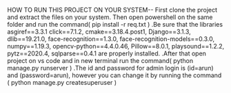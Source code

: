 HOW TO RUN THIS PROJECT ON YOUR SYSTEM--
First clone the project and extract the files on your system.
Then open powershell on the same folder and run the command( pip install -r req.txt  )
   .Be sure that the  libraries asgiref==3.3.1
click==7.1.2,
cmake==3.18.4.post1,
Django==3.1.3,
dlib==19.21.0,
face-recognition==1.3.0,
face-recognition-models==0.3.0,
numpy==1.19.3,
opencv-python==4.4.0.46,
Pillow==8.0.1,
playsound==1.2.2,
pytz==2020.4,
sqlparse==0.4.1  are properly installed.
   .After that open project on vs code and in new terminal run the command( python manage.py runserver  )
       .The id and password for admin login is (id=arun) and (password=arun), however you can change it by running the command ( python manage.py createsuperuser  )
